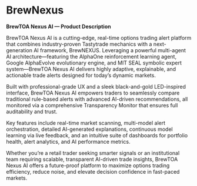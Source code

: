 # BrewNexus
**BrewTOA Nexus AI — Product Description**

BrewTOA Nexus AI is a cutting-edge, real-time options trading alert platform that combines industry-proven Tastytrade mechanics with a next-generation AI framework, BrewNEXUS. Leveraging a powerful multi-agent AI architecture—featuring the AlphaOne reinforcement learning agent, Google AlphaEvolve evolutionary engine, and MIT SEAL symbolic expert system—BrewTOA Nexus AI delivers highly adaptive, explainable, and actionable trade alerts designed for today’s dynamic markets.

Built with professional-grade UX and a sleek black-and-gold LED-inspired interface, BrewTOA Nexus AI empowers traders to seamlessly compare traditional rule-based alerts with advanced AI-driven recommendations, all monitored via a comprehensive Transparency Monitor that ensures full auditability and trust.

Key features include real-time market scanning, multi-model alert orchestration, detailed AI-generated explanations, continuous model learning via live feedback, and an intuitive suite of dashboards for portfolio health, alert analytics, and AI performance metrics.

Whether you’re a retail trader seeking smarter signals or an institutional team requiring scalable, transparent AI-driven trade insights, BrewTOA Nexus AI offers a future-proof platform to maximize options trading efficiency, reduce noise, and elevate decision confidence in fast-paced markets.
